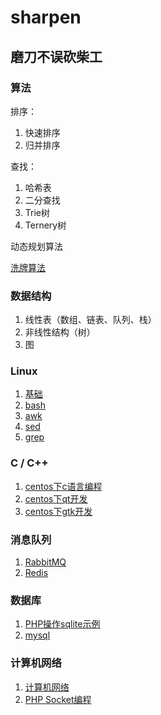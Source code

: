 # sharpen
磨刀不误砍柴工
---

### 算法

排序：
1. 快速排序
2. 归并排序

查找：
1. 哈希表
2. 二分查找
3. Trie树
4. Ternery树

动态规划算法

[洗牌算法](/shuffle.md)

### 数据结构

1. 线性表（数组、链表、队列、栈）
2. 非线性结构（树）
3. 图


### Linux

1. [基础](/linux.md)
2. [bash](/bash.md)
3. [awk](/awk.md)
4. [sed](/sed.md)
5. [grep](/grep.md)

### C / C++ 

1. [centos下c语言编程](c.md)
2. [centos下qt开发](centos-qt.md)
3. [centos下gtk开发](centos-gtk.md)


### 消息队列

1. [RabbitMQ](rabbitmq.md)
2. [Redis](redis.md)

### 数据库

1. [PHP操作sqlite示例](sqlite.md)
2. [mysql](mysql.md)

### 计算机网络

1. [计算机网络](network.md)
2. [PHP Socket编程](php-socket.md)
